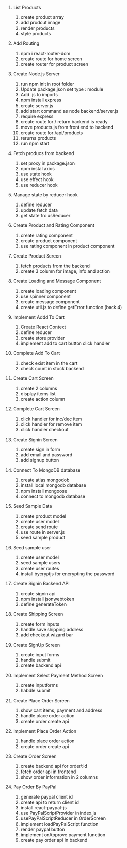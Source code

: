 1. List Products

   1. create product array
   2. add prodcut image
   3. render products
   4. style products

2. Add Routing

   1. npm i react-router-dom
   2. create route for home screen
   3. create router for product screen

3. Create Node.js Server

   1. run npm init in root folder
   2. Update package.json set type : module
   3. Add .js to imports
   4. npm install express
   5. create server.js
   6. add start command as node backend/server.js
   7. require express
   8. create route for / return backend is ready
   9. move products.js from front end to backend
   10. create route for /api/products
   11. rerurns products
   12. run npm start

4. Fetch producs from backend

   1. set proxy in package.json
   2. npm instal axios
   3. use state hook
   4. use effect hook
   5. use reducer hook

5. Manage state by reducer hook

   1. define reducer
   2. update fetch data
   3. get state fro usReducer

6. Create Product and Rating Component

   1. create rating component
   2. create product component
   3. use rating component in product component

7. Create Product Screen

   1. fetch products from the backend
   2. create 3 column for image, info and action

8. Create Loading and Message Component

   1. create loading component
   2. use spinner component
   3. create message component
   4. create util.js to define getError function
      (back 4)

9. Implement Addd To Cart

   1. Create React Context
   2. define reducer
   3. create store provider
   4. implement add to cart button click handler

10. Complete Add To Cart

    1. check exist item in the cart
    2. check count in stock backend

11. Create Cart Screen

    1. create 2 columns
    2. display items list
    3. create action column

12. Complete Cart Screen

    1. click handler for inc/dec item
    2. click handler for remove item
    3. click handler checkout

13. Create Signin Screen

    1. create sign in form
    2. add email and password
    3. add signup button

14. Connect To MongoDB database

    1. create atlas mongodob
    2. install local mongodb database
    3. npm install mongoose
    4. connect to mongodb database

15. Seed Sample Data

    1. create product model
    2. create user model
    3. create send route
    4. use route in server.js
    5. seed sample product

16. Seed sample user

    1. create user model
    2. seed sample users
    3. create user routes
    4. install bycryptjs for encrypting the password

17. Create Signin Backend API

    1. create signin api
    2. npm install jsonwebtoken
    3. define generateToken

18. Create Shipping Screen

    1. create form inputs
    2. handle save shipping address
    3. add checkout wizard bar

19. Create SignUp Screen

    1. create input forms
    2. handle submit
    3. create backend api

20. Implement Select Payment Method Screen

    1. create inputforms
    2. habdle submit

21. Create Place Order Screen

    1. show cart items, payment and address
    2. handle place order action
    3. create order create api

22. Implement Place Order Action

    1. handle place order action
    2. create order create api

23. Create Order Screen

    1. create backend api for order/:id
    2. fetch order api in frontend
    3. show order information in 2 columns

24. Pay Order By PayPal
    1. generate paypal client id
    2. create api to return client id
    3. install react-paypal-js
    4. use PayPalScriptProvider in index.js
    5. usePayPalScriptReducer in OrderScreen
    6. implement loadPayPalScript function
    7. render paypal button
    8. implement onApprove payment function
    9. create pay order api in backend
